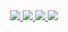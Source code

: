 <div align="center">
  <a href="https://github.com/mustafaozhan">
  <img src="https://github-readme-stats.vercel.app/api?username=mustafaozhan&count_private=true&include_all_commits=true&theme=react&hide_border=true&show_icons=true&line_height=20)">
  </a>
  <a href="https://github.com/mustafaozhan">
  <img src="https://github-readme-stats.vercel.app/api/top-langs/?username=mustafaozhan&theme=react&layout=compact&hide_border=true&hide=css,lua&card_width=260">
  </a>
  <a href="https://commiters.top/germany.html">
  <img src="http://iot.fbiego.com/api/v1/commits?user=mustafaozhan&country=germany&bg_color=212328&text_color=fafafa&border_color=0000000">
  </a>
  <a href="https://commiters.top/germany_private.html">
  <img src="http://iot.fbiego.com/api/v1/commits?user=mustafaozhan&country=germany_private&bg_color=212328&text_color=fafafa&border_color=0000000">
  </a>
<!--  <a href="https://commiters.top/worldwide.html">
  <img src="http://iot.fbiego.com/api/v1/commits?user=mustafaozhan&country=worldwide&bg_color=212328&text_color=fafafa&border_color=0000000000">
  </a> -->
</div>

